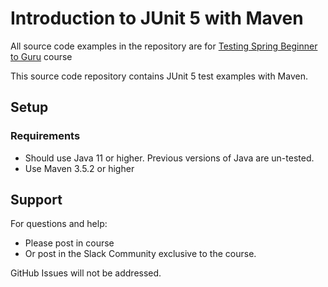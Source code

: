 # Introduction to JUnit 5 with Maven

All source code examples in the repository are for [Testing Spring Beginner to Guru](https://www.udemy.com/testing-spring-boot-beginner-to-guru/?couponCode=GITHUB_REPO) course

This source code repository contains JUnit 5 test examples with Maven.

## Setup
### Requirements
* Should use Java 11 or higher. Previous versions of Java are un-tested.
* Use Maven 3.5.2 or higher

## Support
For questions and help:
* Please post in course
* Or post in the Slack Community exclusive to the course.

GitHub Issues will not be addressed.

